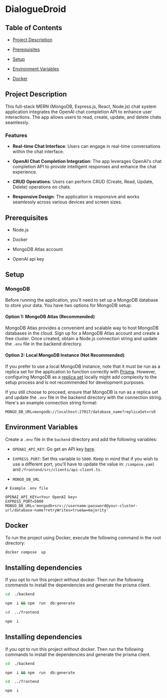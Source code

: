 # DialogueDroid

  
  

## Table of Contents

  

- [Project Description](#project-description)

- [Prerequisites](#prerequisites)

- [Setup](#setup)

- [Environment Variables](#environment-variables)

- [Docker](#docker)

  

## Project Description

  

This full-stack MERN (MongoDB, Express.js, React, Node.js) chat system application integrates the OpenAI chat completion API to enhance user interactions. The app allows users to read, create, update, and delete chats seamlessly.

  

### Features

  

-  **Real-time Chat Interface**: Users can engage in real-time conversations within the chat interface.

-  **OpenAI Chat Completion Integration**: The app leverages OpenAI's chat completion API to provide intelligent responses and enhance the chat experience.

-  **CRUD Operations**: Users can perform CRUD (Create, Read, Update, Delete) operations on chats.

-  **Responsive Design**: The application is responsive and works seamlessly across various devices and screen sizes.

  

## Prerequisites

  

- Node.js

- Docker

- MongoDB Atlas account

- OpenAI api key

  

## Setup

  

### MongoDB

  

Before running the application, you'll need to set up a MongoDB database to store your data. You have two options for MongoDB setup:

  

#### Option 1: MongoDB Atlas (Recommended)

  

MongoDB Atlas provides a convenient and scalable way to host MongoDB databases in the cloud. Sign up for a MongoDB Atlas account and create a free cluster. Once created, obtain a Node.js connection string and update the `.env` file in the backend directory.

  


#### Option 2: Local MongoDB Instance (Not Recommended)

If you prefer to use a local MongoDB instance, note that it must be run as a replica set for the application to function correctly with [Prisma](https://www.prisma.io/docs/getting-started/setup-prisma/start-from-scratch/mongodb-typescript-mongodb). However, configuring MongoDB as a [replica set](https://www.mongodb.com/docs/manual/tutorial/deploy-replica-set/) locally might add complexity to the setup process and is not recommended for development purposes.

If you still choose to proceed, ensure that MongoDB is run as a replica set and update the `.env` file in the backend directory with the connection string. Here's an example connection string format:

```plaintext
MONGO_DB_URL=mongodb://localhost:27017/database_name?replicaSet=rs0
```



## Environment Variables

  

Create a `.env` file in the `backend` directory and add the following variables:

  

- `OPENAI_API_KEY`: Go get an API key [here](https://platform.openai.com/api-keys).

- `EXPRESS_PORT`: Set this variable to `5000`. Keep in mind that if you wish to use a different port, you'll have to update the value in: `/compose.yaml` and `/frontend/src/clients/api-client.ts`.

- `MONGO_DB_URL`

```plaintext
# Example .env file

OPENAI_API_KEY=<Your OpenAI key>
EXPRESS_PORT=5000
MONGO_DB_URL='mongodb+srv://username:password@your-cluster-url/database-name?retryWrites=true&w=majority'
```

## Docker
  

To run the project using Docker, execute the following command in the root directory:

```bash
docker compose  up
```


## Installing dependencies

If you opt to run this project without docker. Then run the following commands to install the dependencies and generate the prisma client.

  
```bash
cd  ./backend

npm  i && npm  run  db:generate

cd  ../frontend

npm  i
```

## Installing dependencies

If you opt to run this project without docker. Then run the following commands to install the dependencies and generate the prisma client.

  
```bash
cd  ./backend

npm  i && npm  run  db:generate

cd  ../frontend

npm  i
```